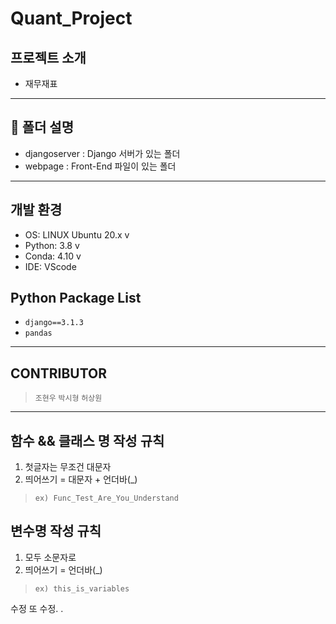 # Quant_Project

## 프로젝트 소개
- 재무재표
---

## :file_folder: 폴더 설명
- djangoserver : Django 서버가 있는 폴더
- webpage : Front-End 파일이 있는 폴더
---

## 개발 환경
- OS: LINUX Ubuntu 20.x v
- Python: 3.8 v
- Conda: 4.10 v
- IDE: VScode

## Python Package List
- `django==3.1.3`
- `pandas`
---

## CONTRIBUTOR
> `조현우` `박시형` `허상원`
---

## 함수 && 클래스 명 작성 규칙
1. 첫글자는 무조건 대문자
2. 띄어쓰기 =  대문자 + 언더바(_)
> `ex) Func_Test_Are_You_Understand`

## 변수명 작성 규칙
1. 모두 소문자로
2. 띄어쓰기 = 언더바(_) 
> `ex) this_is_variables`


수정 또 수정.
.
